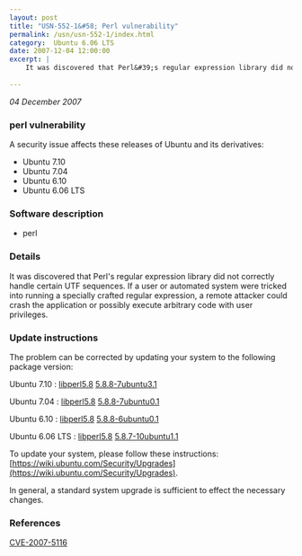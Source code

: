 ```yaml
---
layout: post
title: "USN-552-1&#58; Perl vulnerability"
permalink: /usn/usn-552-1/index.html
category:  Ubuntu 6.06 LTS
date: 2007-12-04 12:00:00
excerpt: |
    It was discovered that Perl&#39;s regular expression library did not correctly handle certain UTF sequences.  If a user or automated system were tricked into running a specially crafted regular expression, a remote attacker could crash the application or possibly execute arbitrary code with user privileges. 
    
--- 
```

 
 

*04 December 2007*

### perl vulnerability

A security issue affects these releases of Ubuntu and its derivatives:

* Ubuntu 7.10
* Ubuntu 7.04
* Ubuntu 6.10
* Ubuntu 6.06 LTS

### Software description

* perl 

### Details

It was discovered that Perl&#39;s regular expression library did not correctly handle certain UTF sequences. If a user or automated system were tricked into running a specially crafted regular expression, a remote attacker could crash the application or possibly execute arbitrary code with user privileges. 

### Update instructions

The problem can be corrected by updating your system to the following package version:

Ubuntu 7.10
 : [libperl5.8](https://launchpad.net/ubuntu/+source/perl) <span> [5.8.8-7ubuntu3.1](https://launchpad.net/ubuntu/+source/perl/5.8.8-7ubuntu3.1) </span> 

Ubuntu 7.04
 : [libperl5.8](https://launchpad.net/ubuntu/+source/perl) <span> [5.8.8-7ubuntu0.1](https://launchpad.net/ubuntu/+source/perl/5.8.8-7ubuntu0.1) </span> 

Ubuntu 6.10
 : [libperl5.8](https://launchpad.net/ubuntu/+source/perl) <span> [5.8.8-6ubuntu0.1](https://launchpad.net/ubuntu/+source/perl/5.8.8-6ubuntu0.1) </span> 

Ubuntu 6.06 LTS
 : [libperl5.8](https://launchpad.net/ubuntu/+source/perl) <span> [5.8.7-10ubuntu1.1](https://launchpad.net/ubuntu/+source/perl/5.8.7-10ubuntu1.1) </span> 

To update your system, please follow these instructions: [https://wiki.ubuntu.com/Security/Upgrades](https://wiki.ubuntu.com/Security/Upgrades).

In general, a standard system upgrade is sufficient to effect the necessary changes. 

### References

 
 [CVE-2007-5116](http://people.ubuntu.com/~ubuntu-security/cve/CVE-2007-5116)
 

